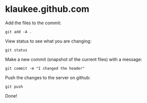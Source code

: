 klaukee.github.com
==================


Add the files to the commit:

```
git add -A .
```

View status to see what you are changing:

```
git status
```

Make a new commit (snapshot of the current files) with a message:

```
git commit -m "I changed the header"
```

Push the changes to the server on github:

```
git push
```

Done!
